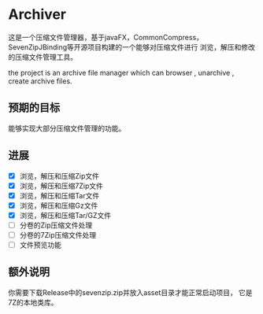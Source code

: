 # Archiver

这是一个压缩文件管理器，基于javaFX，CommonCompress，
SevenZipJBinding等开源项目构建的一个能够对压缩文件进行
浏览，解压和修改的压缩文件管理工具。

the project is an archive file manager which can browser , unarchive , create
 archive files.

## 预期的目标

能够实现大部分压缩文件管理的功能。

## 进展

 - [x] 浏览，解压和压缩Zip文件
 - [x] 浏览，解压和压缩7Zip文件
 - [x] 浏览，解压和压缩Tar文件
 - [x] 浏览，解压和压缩Gz文件
 - [x] 浏览，解压和压缩Tar/GZ文件
 - [ ] 分卷的Zip压缩文件处理
 - [ ] 分卷的7Zip压缩文件处理
 - [ ] 文件预览功能

## 额外说明

你需要下载Release中的sevenzip.zip并放入asset目录才能正常启动项目，
它是7Z的本地类库。